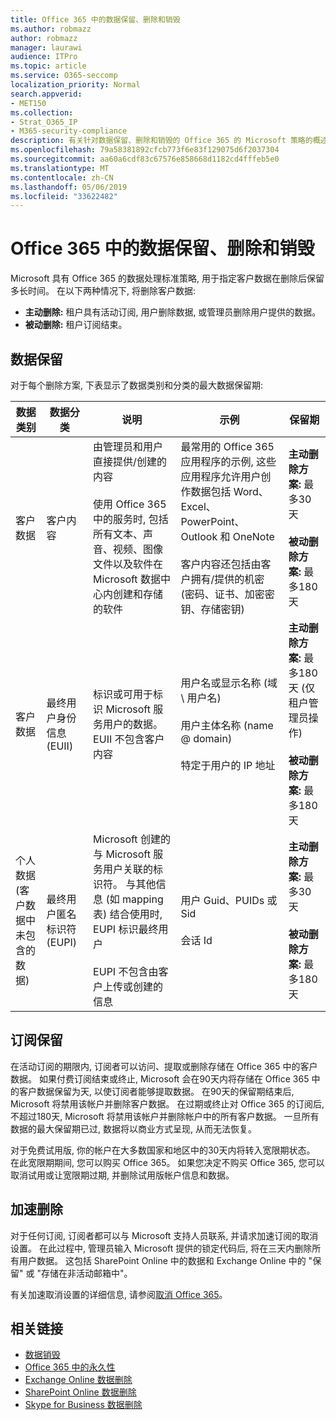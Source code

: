 ```yaml
---
title: Office 365 中的数据保留、删除和销毁
ms.author: robmazz
author: robmazz
manager: laurawi
audience: ITPro
ms.topic: article
ms.service: O365-seccomp
localization_priority: Normal
search.appverid:
- MET150
ms.collection:
- Strat_O365_IP
- M365-security-compliance
description: 有关针对数据保留、删除和销毁的 Office 365 的 Microsoft 策略的概述。
ms.openlocfilehash: 79a58381892cfcb773f6e83f129075d6f2037304
ms.sourcegitcommit: aa60a6cdf83c67576e858668d1182cd4fffeb5e0
ms.translationtype: MT
ms.contentlocale: zh-CN
ms.lasthandoff: 05/06/2019
ms.locfileid: "33622482"
---
```

# <a name="data-retention-deletion-and-destruction-in-office-365"></a>Office 365 中的数据保留、删除和销毁

Microsoft 具有 Office 365 的数据处理标准策略, 用于指定客户数据在删除后保留多长时间。 在以下两种情况下, 将删除客户数据:

- **主动删除:** 租户具有活动订阅, 用户删除数据, 或管理员删除用户提供的数据。
- **被动删除:** 租户订阅结束。

## <a name="data-retention"></a>数据保留

对于每个删除方案, 下表显示了数据类别和分类的最大数据保留期:

| 数据类别 | 数据分类 | 说明 | 示例 | 保留期 |
|-----------------|-----------------|-----------------|----------------------------------|-------------------------------|
| 客户数据 | 客户内容| 由管理员和用户直接提供/创建的内容 <br><br> 使用 Office 365 中的服务时, 包括所有文本、声音、视频、图像文件以及软件在 Microsoft 数据中心内创建和存储的软件 | 最常用的 Office 365 应用程序的示例, 这些应用程序允许用户创作数据包括 Word、Excel、PowerPoint、Outlook 和 OneNote <br><br> 客户内容还包括由客户拥有/提供的机密 (密码、证书、加密密钥、存储密钥) | **主动删除方案:** 最多30天 <br><br> **被动删除方案:** 最多180天 |
| 客户数据 | 最终用户身份信息 (EUII) | 标识或可用于标识 Microsoft 服务用户的数据。 EUII 不包含客户内容 | 用户名或显示名称 (域 \ 用户名) <br><br> 用户主体名称 (name @ domain) <br><br>  特定于用户的 IP 地址 | **主动删除方案:** 最多180天 (仅租户管理员操作) <br><br> **被动删除方案:** 最多180天 |
| 个人数据 <br> (客户数据中未包含的数据) | 最终用户匿名标识符 (EUPI) | Microsoft 创建的与 Microsoft 服务用户关联的标识符。 与其他信息 (如 mapping 表) 结合使用时, EUPI 标识最终用户 <br><br> EUPI 不包含由客户上传或创建的信息 | 用户 Guid、PUIDs 或 Sid <br><br> 会话 Id | **主动删除方案:** 最多30天 <br><br> **被动删除方案:** 最多180天 |

## <a name="subscription-retention"></a>订阅保留

在活动订阅的期限内, 订阅者可以访问、提取或删除存储在 Office 365 中的客户数据。 如果付费订阅结束或终止, Microsoft 会在90天内将存储在 Office 365 中的客户数据保留为天, 以使订阅者能够提取数据。 在90天的保留期结束后, Microsoft 将禁用该帐户并删除客户数据。 在过期或终止对 Office 365 的订阅后, 不超过180天, Microsoft 将禁用该帐户并删除帐户中的所有客户数据。 一旦所有数据的最大保留期已过, 数据将以商业方式呈现, 从而无法恢复。

对于免费试用版, 你的帐户在大多数国家和地区中的30天内将转入宽限期状态。 在此宽限期期间, 您可以购买 Office 365。 如果您决定不购买 Office 365, 您可以取消试用或让宽限期过期, 并删除试用版帐户信息和数据。

## <a name="expedited-deletion"></a>加速删除

对于任何订阅, 订阅者都可以与 Microsoft 支持人员联系, 并请求加速订阅的取消设置。 在此过程中, 管理员输入 Microsoft 提供的锁定代码后, 将在三天内删除所有用户数据。 这包括 SharePoint Online 中的数据和 Exchange Online 中的 "保留" 或 "存储在非活动邮箱中"。

有关加速取消设置的详细信息, 请参阅[取消 Office 365](https://support.office.com/article/Cancel-Office-365-for-business-b1bc0bef-4608-4601-813a-cdd9f746709a)。

## <a name="related-links"></a>相关链接
- [数据销毁](office-365-data-destruction.md)
- [Office 365 中的永久性](office-365-data-immutability.md)
- [Exchange Online 数据删除](office-365-exchange-online-data-deletion.md)
- [SharePoint Online 数据删除](office-365-sharepoint-online-data-deletion.md)
- [Skype for Business 数据删除](office-365-skype-data-deletion.md)